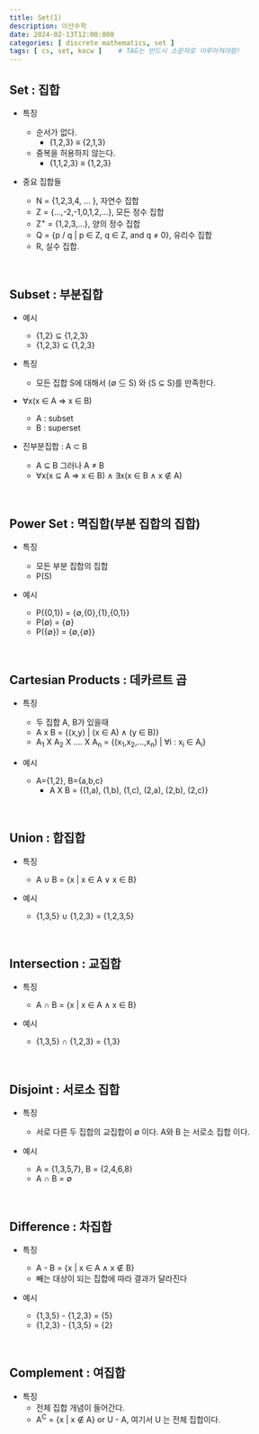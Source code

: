 ```yaml
---
title: Set(1)
description: 이산수학
date: 2024-02-13T12:00:000
categories: [ discrete mathematics, set ]
tags: [ cs, set, kocw ]    # TAG는 반드시 소문자로 이루어져야함!
---
```


<h2> Set : 집합 </h2>

- 특징
  - 순서가 없다.
    - {1,2,3} ≡ {2,1,3}
  - 중복을 허용하지 않는다.
    - {1,1,2,3} ≡ {1,2,3}

- 중요 집합들
  - N = {1,2,3,4, ... }, 자연수 집합
  - Z = {...,-2,-1,0,1,2,...}, 모든 정수 집합
  - Z<sup>+</sup> = {1,2,3,...}, 양의 정수 집합
  - Q = {p / q \| p ∈ Z, q ∈ Z, and q ≠ 0}, 유리수 집합
  - R, 실수 집합.

<br>

<h2> Subset : 부분집합 </h2>

- 예시
  - {1,2} ⊆ {1,2,3}
  - {1,2,3} ⊆ {1,2,3}


- 특징
  - 모든 집합 S에 대해서 (∅ ⊆ S) 와 (S ⊆ S)를 만족한다.


- ∀x(x ∈ A ⇒ x ∈ B)
  - A : subset
  - B : superset


- 진부분집합 : A ⊂ B
  - A ⊆ B 그러나 A ≠ B
  - ∀x(x ⊆ A ⇒ x ∈ B) ∧ ∃x(x ∈ B ∧ x ∉ A)

<br>

<h2> Power Set : 멱집합(부분 집합의 집합) </h2>

- 특징
  - 모든 부분 집합의 집합
  - P(S)

- 예시
  - P({0,1}) = {∅,{0},{1},{0,1}}
  - P(∅) = {∅}
  - P({∅}) = {∅,{∅}}

<br>

<h2> Cartesian Products : 데카르트 곱 </h2>

- 특징
  - 두 집합 A, B가 있을때
  - A x B = {(x,y) \| (x ∈ A) ∧ (y ∈ B)}
  - A<sub>1</sub> X A<sub>2</sub> X .... X A<sub>n</sub> = {(x<sub>1</sub>,x<sub>2</sub>,...,x<sub>n</sub>) \| ∀i :
    x<sub>i</sub> ∈ A<sub>i</sub>}

- 예시
  - A={1,2}, B={a,b,c}
    - A X B = {(1,a), (1,b), (1,c), (2,a), (2,b), (2,c)}

<br>

<h2> Union : 합집합 </h2>

- 특징
  - A ∪ B = {x \| x ∈ A ∨ x ∈ B}

- 예시
  - {1,3,5} ∪ {1,2,3} = {1,2,3,5}

<br>

<h2> Intersection : 교집합 </h2>

- 특징
  - A ∩ B = {x \| x ∈ A ∧ x ∈ B}

- 예시
  - {1,3,5} ∩ {1,2,3} = {1,3}

<br>

<h2> Disjoint : 서로소 집합 </h2>

- 특징
  - 서로 다른 두 집합의 교집합이 ∅ 이다. A와 B 는 서로소 집합 이다.

- 예시
  - A = {1,3,5,7}, B = {2,4,6,8}
  - A ∩ B = ∅

<br>

<h2> Difference : 차집합 </h2>

- 특징
  - A - B = {x \| x ∈ A ∧ x ∉ B}
  - 빼는 대상이 되는 집합에 따라 결과가 달라진다

- 예시
  - {1,3,5} - {1,2,3} = {5}
  - {1,2,3} - {1,3,5} = {2}

<br>

<h2> Complement : 여집합 </h2>

- 특징
  - 전체 집합 개념이 들어간다.
  - A<sup>C</sup> = {x \| x ∉ A} or U - A, 여기서 U 는 전체 집합이다.











